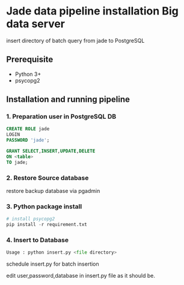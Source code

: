 # Jade data pipeline installation Big data server 
insert directory of batch query from jade to PostgreSQL 
## Prerequisite
  * Python 3+
  * psycopg2
    
## Installation and running pipeline
### 1. Preparation user in PostgreSQL DB

```sql
CREATE ROLE jade 
LOGIN
PASSWORD 'jade';

GRANT SELECT,INSERT,UPDATE,DELETE 
ON <table> 
TO jade;
```
### 2. Restore Source database  
restore backup database via pgadmin
      
### 3. Python package install
```python
# install psycopg2
pip install -r requirement.txt
```
### 4. Insert to Database
```python
Usage : python insert.py <file directory>
```
schedule insert.py for batch insertion

edit user,password,database in insert.py file as it should be.
